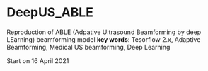 # DeepUS_ABLE
Reproduction of ABLE (Adpative Ultrasound Beamforming by deep LEarning) beamforming model
**key words**: Tesorflow 2.x, Adaptive Beamforming, Medical US beamforming, Deep Learning

Start on 16 April 2021
